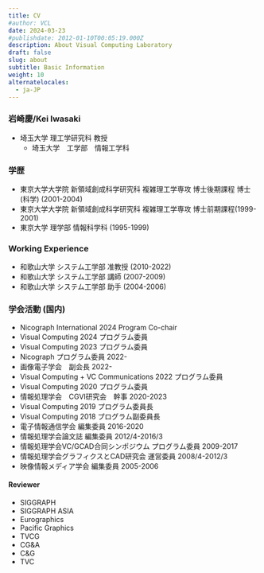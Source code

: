 ```yaml
---
title: CV 
#author: VCL 
date: 2024-03-23 
#publishdate: 2012-01-10T00:05:19.000Z
description: About Visual Computing Laboratory 
draft: false
slug: about
subtitle: Basic Information
weight: 10
alternatelocales:
  - ja-JP
---
```

### 岩崎慶/Kei Iwasaki
- 埼玉大学 理工学研究科 教授
  - 埼玉大学　工学部　情報工学科 

### 学歴 
- 東京大学大学院 新領域創成科学研究科 複雑理工学専攻 博士後期課程 博士(科学) (2001-2004)
- 東京大学大学院 新領域創成科学研究科 複雑理工学専攻 博士前期課程(1999-2001)
- 東京大学 理学部 情報科学科 (1995-1999)

### Working Experience
- 和歌山大学 システム工学部 准教授 (2010-2022)
- 和歌山大学 システム工学部 講師 (2007-2009)
- 和歌山大学 システム工学部 助手 (2004-2006)


### 学会活動 (国内)
- Nicograph International 2024 Program Co-chair
- Visual Computing 2024 プログラム委員
- Visual Computing 2023 プログラム委員
- Nicograph プログラム委員 2022-
- 画像電子学会　副会長 2022-
- Visual Computing + VC Communications 2022 プログラム委員
- Visual Computing 2020 プログラム委員
- 情報処理学会　CGVI研究会　幹事 2020-2023
- Visual Computing 2019 プログラム委員長
- Visual Computing 2018 プログラム副委員長
- 電子情報通信学会 編集委員 2016-2020
- 情報処理学会論文誌 編集委員 2012/4-2016/3
- 情報処理学会VC/GCAD合同シンポジウム プログラム委員 2009-2017
- 情報処理学会グラフィクスとCAD研究会 運営委員 2008/4-2012/3
- 映像情報メディア学会 編集委員 2005-2006
  
#### Reviewer 
- SIGGRAPH
- SIGGRAPH ASIA
- Eurographics
- Pacific Graphics
- TVCG 
- CG&A
- C&G
- TVC